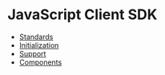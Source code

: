 # JavaScript Client SDK

- [Standards](./standards/index.md)
- [Initialization](./initialization.md)
- [Support](./support/index.md)
- [Components](./components/index.md)
